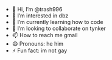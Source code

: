 - 👋 Hi, I’m @trash996
- 👀 I’m interested in dbz
- 🌱 I’m currently learning how to code
- 💞️ I’m looking to collaborate on tynker
- 📫 How to reach me gmail
- 😄 Pronouns: he him
- ⚡ Fun fact: im not gay

<!---
trash996/trash996 is a ✨ special ✨ repository because its `README.md` (this file) appears on your GitHub profile.
You can click the Preview link to take a look at your changes.
--->
